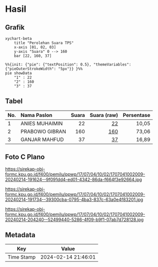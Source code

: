 # Hasil

## Grafik

```mermaid
xychart-beta
    title "Perolehan Suara TPS"
    x-axis [01, 02, 03]
    y-axis "Suara" 0 --> 160
    bar [22, 160, 37]
```

```mermaid
%%{init: {"pie": {"textPosition": 0.5}, "themeVariables": {"pieOuterStrokeWidth": "5px"}} }%%
pie showData
    "1" : 22
    "2" : 160
    "3" : 37
```

## Tabel

| No. | Nama Paslon    | Suara | Suara (raw) | Persentase |
|:--- |:-------------- | -----:| -----------:| ----------:|
| 1   | ANIES MUHAIMIN | 22    | [22][p-1]   | 10,05      |
| 2   | PRABOWO GIBRAN | 160   | [160][p-2]  | 73,06      |
| 3   | GANJAR MAHFUD  | 37    | [37][p-3]   | 16,89      |


[p-1]: https://github.com/gigit-pemilu/pemilu-2024-17-bengkulu/blob/main/pilpres/hitung-suara/sub/17-bengkulu/sub/07-lebong/sub/04-lebong-selatan/sub/1002-tes/sub/009-tps/sub/paslon-1.txt
[p-2]: https://github.com/gigit-pemilu/pemilu-2024-17-bengkulu/blob/main/pilpres/hitung-suara/sub/17-bengkulu/sub/07-lebong/sub/04-lebong-selatan/sub/1002-tes/sub/009-tps/sub/paslon-2.txt
[p-3]: https://github.com/gigit-pemilu/pemilu-2024-17-bengkulu/blob/main/pilpres/hitung-suara/sub/17-bengkulu/sub/07-lebong/sub/04-lebong-selatan/sub/1002-tes/sub/009-tps/sub/paslon-3.txt

## Foto C Plano

https://sirekap-obj-formc.kpu.go.id/f400/pemilu/ppwp/17/07/04/10/02/1707041002009-20240214-191624--9f091dd4-ed01-4342-86da-f664f3e92664.jpg

https://sirekap-obj-formc.kpu.go.id/f400/pemilu/ppwp/17/07/04/10/02/1707041002009-20240214-191734--39300cba-0795-4ba3-837c-63a0e4f83201.jpg

https://sirekap-obj-formc.kpu.go.id/f400/pemilu/ppwp/17/07/04/10/02/1707041002009-20240214-204240--52499440-5286-4f09-b9f1-07ab7d728128.jpg


## Metadata

| Key        | Value               |
| ---------- | ------------------- |
| Time Stamp | 2024-02-14 21:46:01 |



